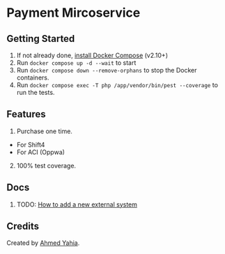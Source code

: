 # Payment Mircoservice

## Getting Started

1. If not already done, [install Docker Compose](https://docs.docker.com/compose/install/) (v2.10+)
2. Run `docker compose up -d --wait` to start
3. Run `docker compose down --remove-orphans` to stop the Docker containers.
4. Run `docker compose exec -T php /app/vendor/bin/pest --coverage` to run the tests.

## Features
1. Purchase one time.
* For Shift4
* For ACI (Oppwa)
2. 100% test coverage.

## Docs
1. TODO: [How to add a new external system](docs/add-external-system.md)

## Credits

Created by [Ahmed Yahia](https://www.linkedin.com/in/ahmad-yahia/).